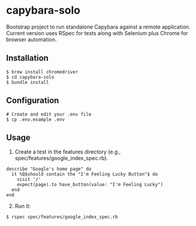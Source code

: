 # capybara-solo
Bootstrap project to run standalone Capybara against a remote application. Current version uses RSpec for tests along with Selenium plus Chrome for browser automation.

## Installation

```
$ brew install chromedriver
$ cd capybara-solo
$ bundle install
```

## Configuration

```
# Create and edit your .env file
$ cp .env.example .env
```

## Usage

1) Create a test in the features directory (e.g., spec/features/google_index_spec.rb).

```
describe "Google's home page" do
  it %Q$should contain the "I'm Feeling Lucky Button"$ do
    visit '/'
    expect(page).to have_button(value: "I'm Feeling Lucky")
  end
end
```

2) Run it:

```
$ rspec spec/features/google_index_spec.rb
```

